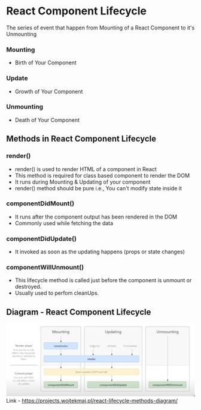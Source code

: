 # React Component Lifecycle

The series of event that happen from Mounting of a React Component to it's Unmounting

### Mounting
- Birth of Your Component
### Update
- Growth of Your Component
### Unmounting
- Death of Your Component

## Methods in React Component Lifecycle

### render()
- render() is used to render HTML of a component in React
- This method is required for class based component to render the DOM
- It runs during Mounting & Updating of your component
- render() method should be pure i.e., You can't modify state inside it

### componentDidMount()
- It runs after the component output has been rendered in the DOM
- Commonly used while fetching the data

### componentDidUpdate()
- It invoked as soon as the updating happens (props or state changes)

### componentWillUnmount()
- This lifecycle method is called just before the component is unmount or destroyed.
- Usually used to perfom cleanUps.



## Diagram - React Component Lifecycle
![alt text](image.png)
Link - https://projects.wojtekmaj.pl/react-lifecycle-methods-diagram/